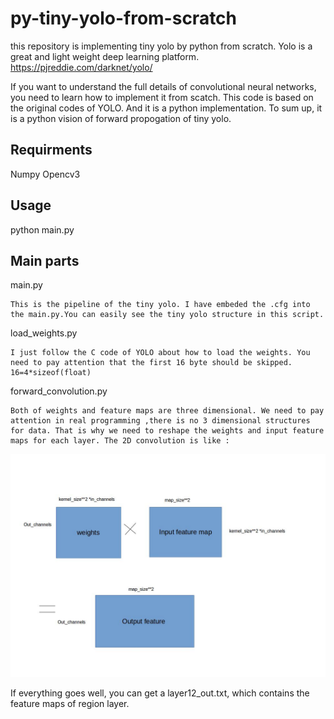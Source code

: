 py-tiny-yolo-from-scratch
==
this repository is implementing tiny yolo by python from scratch. Yolo is a great and light weight deep learning platform. 
		https://pjreddie.com/darknet/yolo/

If you want to understand the full details of convolutional neural networks, you need to learn how to implement it from scatch. This code is based on the original codes of YOLO. And it is a python implementation. To sum up, it is a python vision of forward propogation of tiny yolo.

Requirments
--
Numpy Opencv3

Usage
--

python main.py

Main parts
--

main.py 
		
	This is the pipeline of the tiny yolo. I have embeded the .cfg into the main.py.You can easily see the tiny yolo structure in this script.

load_weights.py
		
	I just follow the C code of YOLO about how to load the weights. You need to pay attention that the first 16 byte should be skipped. 16=4*sizeof(float)

forward_convolution.py
		
	Both of weights and feature maps are three dimensional. We need to pay attention in real programming ,there is no 3 dimensional structures for data. That is why we need to reshape the weights and input feature maps for each layer. The 2D convolution is like :

![](https://github.com/BoXiao123/py-tiny-yolo-from-scratch/raw/master/2.jpg)
	
If everything goes well, you can get a layer12_out.txt, which contains the feature maps of region layer. 
